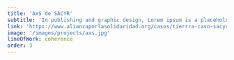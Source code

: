 ```yaml
---
title: 'AxS de SACYR'
subtitle: 'In publishing and graphic design, Lorem ipsum is a placeholder text'
link: 'https://www.alianzaporlasolidaridad.org/casos/tierrra-caso-sacyr-mozambique'
image: '/images/projects/axs.jpg'
lineOfWork: coherence
order: 3
---
```

